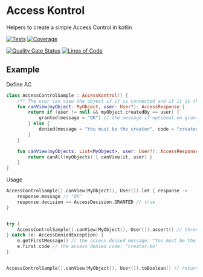 # Access Kontrol
Helpers to create a simple Access Control in kotlin

[![Tests](https://github.com/flecomte/access-kontrol/actions/workflows/tests.yml/badge.svg)](https://github.com/flecomte/access-kontrol/actions/workflows/tests.yml)
[![Coverage](https://sonarcloud.io/api/project_badges/measure?project=flecomte_access-kontrol&metric=coverage)](https://sonarcloud.io/dashboard?id=flecomte_access-kontrol)

[![Quality Gate Status](https://sonarcloud.io/api/project_badges/measure?project=flecomte_access-kontrol&metric=alert_status)](https://sonarcloud.io/dashboard?id=flecomte_access-kontrol)
[![Lines of Code](https://sonarcloud.io/api/project_badges/measure?project=flecomte_access-kontrol&metric=ncloc)](https://sonarcloud.io/dashboard?id=flecomte_access-kontrol)


## Example

Define AC
```kotlin
class AccessControlSample : AccessKontrol() {
    /** The user can view the object if it is connected and if it is the creator */
    fun canView(myObject: MyObject, user: User?): AccessResponse {
        return if (user != null && myObject.createdBy == user) {
            granted(message = "OK") // the message if optional on granted
        } else {
            denied(message = "You must be the creator", code = "creator.ko")
        }
    }

    fun canView(myObjects: List<MyObject>, user: User?): AccessResponses {
        return canAll(myObjects) { canView(it, user) }
    }
}
```

Usage
```kotlin
AccessControlSample().canView(MyObject(), User()).let { response ->
    response.message // "OK"
    response.decision == AccessDecision.GRANTED // true
}


try {
    AccessControlSample().canView(MyObject(), User()).assert() // throw exception if no access
} catch (e: AccessDeniedException) {
    e.getFirstMessage() // the access denied message: "You must be the creator"
    e.first.code // the access denied code: "creator.ko"
}


AccessControlSample().canView(MyObject(), User()).toBoolean() // return true if access is granted
```